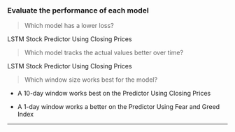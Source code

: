 ### Evaluate the performance of each model

> Which model has a lower loss?

LSTM Stock Predictor Using Closing Prices

> Which model tracks the actual values better over time?

LSTM Stock Predictor Using Closing Prices

> Which window size works best for the model?

- A 10-day window works best on the Predictor Using Closing Prices

- A 1-day window works a better on the Predictor Using Fear and Greed Index

---
